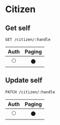# Citizen

## Get self
```
GET /citizen/:handle
```

| Auth | Paging |
| :---: | :---: |
| 🌕 | 🌑 |

## Update self
```
PATCH /citizen/:handle
```

| Auth | Paging |
| :---: | :---: |
| 🌕 | 🌑 |
